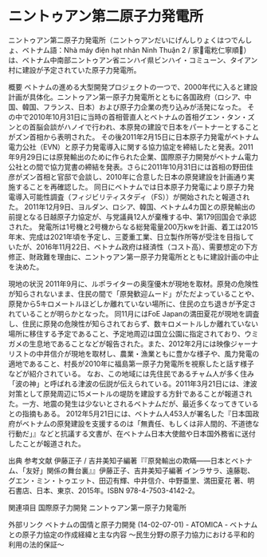 # ニントゥアン第二原子力発電所

ニントゥアン第二原子力発電所（ニントゥアンだいにげんしりょくはつでんしょ、ベトナム語：Nhà máy điện hạt nhân Ninh Thuận 2 / 家𣛠電籺仁寧順𠄩）は、ベトナム中南部ニントゥアン省ニンハイ県ビンハイ・コミューン、タイアン村に建設が予定されていた原子力発電所。

概要
ベトナムの進める大型開発プロジェクトの一つで、2000年代に入ると建設計画が具体化。ニントゥアン第一原子力発電所とともに各国政府（ロシア、中国、韓国、フランス、日本）および原子力企業の売り込みが活発になった。
その中で2010年10月31日に当時の首相菅直人とベトナムの首相グエン・タン・ズンとの首脳会談がハノイで行われ、本原発の建設で日本をパートナーとすることがズン首相から表明された。
その後2011年2月15日に日本原子力発電がベトナム電力公社（EVN）と原子力発電導入に関する協力協定を締結したと発表。2011年9月29日には原発輸出のために作られた企業、国際原子力開発がベトナム電力公社との間で協力覚書の締結を発表。さらに2011年10月31日には首相の野田佳彦がズン首相と官邸で会談し、2010年に合意した日本の原発建設を計画通り実施することを再確認した。
同日にベトナムでは日本原子力発電により原子力発電導入可能性調査（フィジビリティスタディ（FS））が開始されたと報道された。
2011年12月9日、ヨルダン、ロシア、韓国、ベトナム4カ国との原発輸出の前提となる日越原子力協定が、与党議員12人が棄権する中、第179回国会で承認された。
発電所は1号機と2号機からなる総発電量200万kwを計画、着工は2015年末、完成は2021年頃を予定し、三菱重工業、日立製作所等が受注を目指していたが、2016年11月22日、ベトナム政府は経済性（コスト高）、需要想定の下方修正、財政難を理由に、ニントゥアン第一原子力発電所とともに建設計画の中止を決めた。

現地の状況
2011年9月に、ルポライターの奥窪優木が現地を取材。原発の危険性が知らされないまま、住民の間で「原発歓迎ムード」がただよっていることや、原発から5キロメートルほどしか離れていない場所に、住民の立ち退きが予定されていることが明らかとなった。
同11月にはFoE Japanの満田夏花が現地を調査し、住民に原発の危険性が知らされておらず、数キロメートルしか離れていない場所に移住する予定であること、予定地周辺は国立公園に指定されており、ウミガメの生息地であることなどが報告された。また、2012年2月には映像ジャーナリストの中井信介が現地を取材し、農業・漁業ともに豊かな様子や、風力発電の適地であること、村長が2010年に福島第一原子力発電所を視察したと話す様子などが紹介されている。
なお、この地域には先住民であるチャム人が多く住み「波の神」と呼ばれる津波の伝説が伝えられている。2011年3月21日には、津波対策として原発周辺に15メートルの堤防を建設する方針であることが報道された。一方、地震の発生は少ないとされるベトナムだが、最近多くなってきているとの指摘もある。
2012年5月21日には、ベトナム人453人が署名した『日本国政府がベトナムの原発建設を支援するのは「無責任、もしくは非人間的、不道徳な行動だ」』などと抗議する文書が、在ベトナム日本大使館や日本国外務省に送付したことが報道された。

出典
参考文献
伊藤正子 / 吉井美知子編著『『原発輸出の欺瞞――日本とベトナム、「友好」関係の舞台裏』』伊藤正子、吉井美知子編著 インラサラ、遠藤聡、グエン・ミン・トゥエット、田辺有輝、中井信介、中野亜里、満田夏花 著、明石書店、日本、東京、2015年。ISBN 978-4-7503-4142-2。

関連項目
国際原子力開発
ニントゥアン第一原子力発電所

外部リンク
ベトナムの国情と原子力開発 (14-02-07-01) - ATOMICA -
ベトナムとの原子力協定の作成経緯と主な内容 ～民生分野の原子力協力における平和的利用の法的保証～